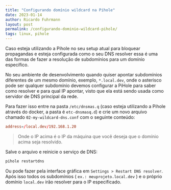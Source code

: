 ```yaml
---
title: "Configurando domínio wildcard na Pihole"
date: 2023-01-14
author: Ricardo Fuhrmann
layout: post
permalink: /configurando-dominio-wildcard-pihole/
tags: linux, pihole
---
```


Caso esteja utilizando a Pihole no seu setup atual para bloquear propagandas e esteja configurada como o seu DNS resolver essa é uma das formas de fazer a resolução de subdomínios para um domínio específico.

No seu ambiente de desenvolvimento quando quiser apontar subdomínios diferentes de um mesmo domínio, exemplo, `*.local.dev`, onde o asterisco pode ser qualquer subdomínio devemos configurar a PiHole para saber como resolver e para qual IP apontar, visto que ela está sendo usada como servidor de DNS principal da rede.  

Para fazer isso entre na pasta `/etc/dnsmas.q`  (caso esteja utilizando a Pihole através do docker, a pasta é `etc-dnsmasq.d`) e crie um novo arquivo chamado `02-my-wildcard-dns.conf` com o seguinte conteúdo:

``` 02-my-wildcard-dns.conf
address=/local.dev/192.168.1.20
```

> Onde o IP acima é o IP da máquina que você deseja que o domínio acima seja resolvido.

Salve o arquivo e reinicie o serviço de DNS:

```bash
pihole restartdns
```

Ou pode fazer pela interface gráfica em `Settings > Restart DNS resolver`.  Após isso todos os subdomínios ( `ex.: meuprojeto.local.dev` ) e o próprio domínio  `local.dev` irão resolver para o IP especificado.
